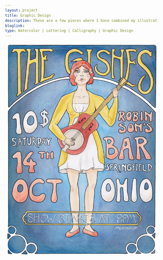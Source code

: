 ```yaml
---
layout: project
title: Graphic Design
description: These are a few pieces where I have combined my illustration work with lettering to create graphic design projects, such as book covers or event posters. More pieces coming very soon.
bloglink: 
type: Watercolor | Lettering | Calligraphy | Graphic Design
---
```


![Watercolour music event poster in an Art Nouveau style](/assets/folio/design/illustration-music-poster.jpg "Watercolour music event poster in an Art Nouveau style")